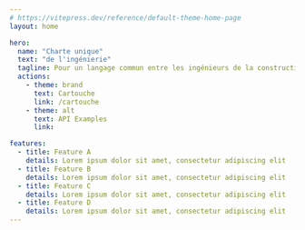 ```yaml
---
# https://vitepress.dev/reference/default-theme-home-page
layout: home

hero:
  name: "Charte unique"
  text: "de l'ingénierie"
  tagline: Pour un langage commun entre les ingénieurs de la construction
  actions:
    - theme: brand
      text: Cartouche
      link: /cartouche
    - theme: alt
      text: API Examples
      link: 

features:
  - title: Feature A
    details: Lorem ipsum dolor sit amet, consectetur adipiscing elit
  - title: Feature B
    details: Lorem ipsum dolor sit amet, consectetur adipiscing elit
  - title: Feature C
    details: Lorem ipsum dolor sit amet, consectetur adipiscing elit
  - title: Feature D
    details: Lorem ipsum dolor sit amet, consectetur adipiscing elit
---
```


